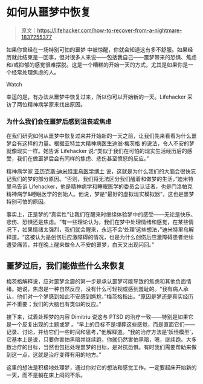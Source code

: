 # 如何从噩梦中恢复

> 原文：<https://lifehacker.com/how-to-recover-from-a-nightmare-1837255377>

如果你曾经在一场特别可怕的噩梦 中被惊醒，你就会知道这有多不舒服。如果经历就此结束是一回事，但对很多人来说——包括我自己——噩梦带来的恐惧、焦虑和/或抑郁的感觉很难摆脱。这是一个糟糕的开始一天的方式，尤其是如果你是一个经常处理焦虑的人。

Watch

幸运的是，有办法从噩梦中恢复过来，所以你可以开始新的一天。Lifehacker 采访了两位精神病学家来找出原因。

### 为什么我们会在噩梦后感到沮丧或焦虑

在我们研究如何从噩梦中恢复过来并开始新的一天之前，让我们先来看看为什么噩梦会有这样的力量。根据亚特兰大精神病医生迪翁·梅茨格 的说法，令人不安的梦就像现实一样。她告诉 Lifehacker 说:“类似于我们在可怕的现实生活经历后的感受，我们在做噩梦后会有同样的焦虑、悲伤甚至愤怒的反应。”

精神病学家 [亚历克斯·迪米特里乌医学博士](http://www.siliconpsych.com) 说，这就是为什么我们的大脑会很快忘记我们的梦的部分原因。“否则，我们将无法区分我们醒着和做梦的生活，”迪米特里乌告诉 Lifehacker，他是精神病学和睡眠医学的委员会认证者，也是门洛帕克精神病学&睡眠医学的创始人。他说，梦是“最好的虚拟现实模拟器”，这也是噩梦特别可怕的原因。

事实上，正是梦的“真实性”让我们在醒来时继续体验梦中的感受——无论是快乐、悲伤、恐惧还是焦虑。“有一些理论认为，我们在梦中处理情绪和感觉，在某些情况下，如果情绪太强烈，我们就会醒来，永远不会‘处理’这些想法，”迪米特里乌解释道。“这被认为是创伤后应激障碍的情况，也是为什么创伤后应激障碍患者继续遭受痛苦，并在晚上醒来做令人不安的噩梦，白天又出现闪回。”

## 噩梦过后，我们能做些什么来恢复

梅茨格解释说，应对噩梦余震的第一步是承认噩梦可能导致的焦虑和其他负面情绪。她说，焦虑是一种自然反应，没有什么可轻视或感到羞耻的。“我有病人承认，他们对一个梦感到如此不安感到尴尬，”梅茨格指出。“原因是梦还是真实经历并不重要；我们的大脑也有类似的反应。”

接下来，试着处理梦的内容 Dimitriu 说这与 PTSD 的治疗一致——特别是如果它是一个反复出现的主题或梦 。“早上的目标不是埋葬这些感觉，而是直面它们——记录、讨论，并给它们一些时间和思考，”他解释道。“我的治疗方法是‘妖怪模型’，它基本上是说，只要你害怕黑暗并继续跑，你就仍然害怕黑暗，嗯，继续跑。大多数治疗的目标，当然也包括处理噩梦的目标，是对抗恐惧。有时我们需要帮助来做到这一点，这就是治疗变得有用的地方。”

这里的想法是积极地处理梦，通过你对它的想法和感觉工作。一定要起床开始新的一天，而不是躺在床上闷闷不乐。